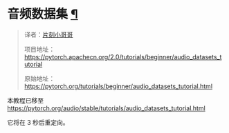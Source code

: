 


 音频数据集
 [¶](#audio-datasets "此标题的固定链接")
================================================================

> 译者：[片刻小哥哥](https://github.com/jiangzhonglian)
>
> 项目地址：<https://pytorch.apachecn.org/2.0/tutorials/beginner/audio_datasets_tutorial>
>
> 原始地址：<https://pytorch.org/tutorials/beginner/audio_datasets_tutorial.html>




 本教程已移至
 <https://pytorch.org/audio/stable/tutorials/audio_datasets_tutorial.html>




 它将在 3 秒后重定向。









